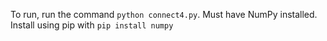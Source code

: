 To run, run the command `python connect4.py`.
Must have NumPy installed. Install using pip with `pip install numpy`
